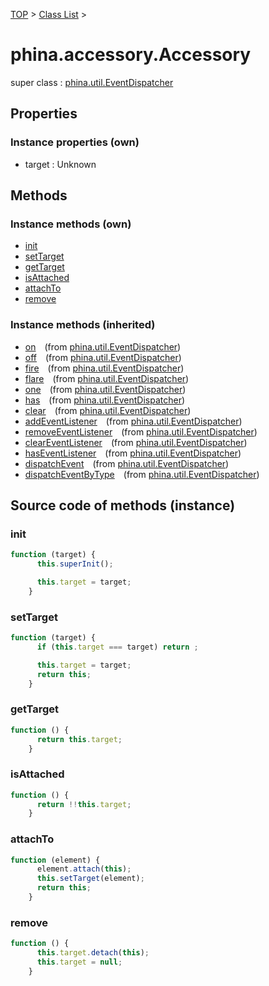[TOP](../../README.md) > [Class List](../class-list.md) >

# phina.accessory.Accessory

super class : [phina.util.EventDispatcher](phina.util.EventDispatcher.md)

## Properties


### Instance properties (own)

* target : Unknown


## Methods


### Instance methods (own)

* [init](#instance_init)
* [setTarget](#instance_setTarget)
* [getTarget](#instance_getTarget)
* [isAttached](#instance_isAttached)
* [attachTo](#instance_attachTo)
* [remove](#instance_remove)

### Instance methods (inherited)

* [on](phina.util.EventDispatcher.md#instance_on)&ensp;&ensp;(from [phina.util.EventDispatcher](phina.util.EventDispatcher.md))
* [off](phina.util.EventDispatcher.md#instance_off)&ensp;&ensp;(from [phina.util.EventDispatcher](phina.util.EventDispatcher.md))
* [fire](phina.util.EventDispatcher.md#instance_fire)&ensp;&ensp;(from [phina.util.EventDispatcher](phina.util.EventDispatcher.md))
* [flare](phina.util.EventDispatcher.md#instance_flare)&ensp;&ensp;(from [phina.util.EventDispatcher](phina.util.EventDispatcher.md))
* [one](phina.util.EventDispatcher.md#instance_one)&ensp;&ensp;(from [phina.util.EventDispatcher](phina.util.EventDispatcher.md))
* [has](phina.util.EventDispatcher.md#instance_has)&ensp;&ensp;(from [phina.util.EventDispatcher](phina.util.EventDispatcher.md))
* [clear](phina.util.EventDispatcher.md#instance_clear)&ensp;&ensp;(from [phina.util.EventDispatcher](phina.util.EventDispatcher.md))
* [addEventListener](phina.util.EventDispatcher.md#instance_addEventListener)&ensp;&ensp;(from [phina.util.EventDispatcher](phina.util.EventDispatcher.md))
* [removeEventListener](phina.util.EventDispatcher.md#instance_removeEventListener)&ensp;&ensp;(from [phina.util.EventDispatcher](phina.util.EventDispatcher.md))
* [clearEventListener](phina.util.EventDispatcher.md#instance_clearEventListener)&ensp;&ensp;(from [phina.util.EventDispatcher](phina.util.EventDispatcher.md))
* [hasEventListener](phina.util.EventDispatcher.md#instance_hasEventListener)&ensp;&ensp;(from [phina.util.EventDispatcher](phina.util.EventDispatcher.md))
* [dispatchEvent](phina.util.EventDispatcher.md#instance_dispatchEvent)&ensp;&ensp;(from [phina.util.EventDispatcher](phina.util.EventDispatcher.md))
* [dispatchEventByType](phina.util.EventDispatcher.md#instance_dispatchEventByType)&ensp;&ensp;(from [phina.util.EventDispatcher](phina.util.EventDispatcher.md))


## Source code of methods (instance)

### <a name="instance_init"></a>init
```javascript
function (target) {
      this.superInit();

      this.target = target;
    }
```

### <a name="instance_setTarget"></a>setTarget
```javascript
function (target) {
      if (this.target === target) return ;

      this.target = target;
      return this;
    }
```

### <a name="instance_getTarget"></a>getTarget
```javascript
function () {
      return this.target;
    }
```

### <a name="instance_isAttached"></a>isAttached
```javascript
function () {
      return !!this.target;
    }
```

### <a name="instance_attachTo"></a>attachTo
```javascript
function (element) {
      element.attach(this);
      this.setTarget(element);
      return this;
    }
```

### <a name="instance_remove"></a>remove
```javascript
function () {
      this.target.detach(this);
      this.target = null;
    }
```


